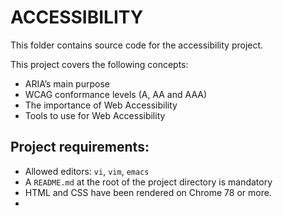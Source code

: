 # ACCESSIBILITY

This folder contains source code for the accessibility project.

This project covers the following concepts:

 - ARIA’s main purpose
 - WCAG conformance levels (A, AA and AAA)
 - The importance of Web Accessibility
 - Tools to use for Web Accessibility

## Project requirements: 
- Allowed editors: `vi`, `vim`, `emacs`
- A `README.md` at the root of the project directory is mandatory
- HTML and CSS have been rendered on Chrome 78 or more.
- 